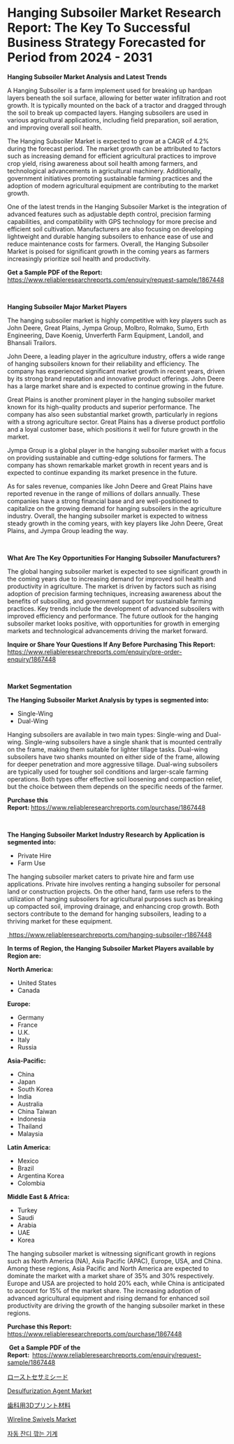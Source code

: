 <p><h1>Hanging Subsoiler Market Research Report: The Key To Successful Business Strategy Forecasted for Period from 2024 - 2031</h1></p><p><strong>Hanging Subsoiler Market Analysis and Latest Trends</strong></p>
<p><p>A Hanging Subsoiler is a farm implement used for breaking up hardpan layers beneath the soil surface, allowing for better water infiltration and root growth. It is typically mounted on the back of a tractor and dragged through the soil to break up compacted layers. Hanging subsoilers are used in various agricultural applications, including field preparation, soil aeration, and improving overall soil health.</p><p>The Hanging Subsoiler Market is expected to grow at a CAGR of 4.2% during the forecast period. The market growth can be attributed to factors such as increasing demand for efficient agricultural practices to improve crop yield, rising awareness about soil health among farmers, and technological advancements in agricultural machinery. Additionally, government initiatives promoting sustainable farming practices and the adoption of modern agricultural equipment are contributing to the market growth.</p><p>One of the latest trends in the Hanging Subsoiler Market is the integration of advanced features such as adjustable depth control, precision farming capabilities, and compatibility with GPS technology for more precise and efficient soil cultivation. Manufacturers are also focusing on developing lightweight and durable hanging subsoilers to enhance ease of use and reduce maintenance costs for farmers. Overall, the Hanging Subsoiler Market is poised for significant growth in the coming years as farmers increasingly prioritize soil health and productivity.</p></p>
<p><strong>Get a Sample PDF of the Report:&nbsp;</strong> <a href="https://www.reliableresearchreports.com/enquiry/request-sample/1867448">https://www.reliableresearchreports.com/enquiry/request-sample/1867448</a></p>
<p>&nbsp;</p>
<p><strong>Hanging Subsoiler Major Market Players</strong></p>
<p><p>The hanging subsoiler market is highly competitive with key players such as John Deere, Great Plains, Jympa Group, Molbro, Rolmako, Sumo, Erth Engineering, Dave Koenig, Unverferth Farm Equipment, Landoll, and Bhansali Trailors. </p><p>John Deere, a leading player in the agriculture industry, offers a wide range of hanging subsoilers known for their reliability and efficiency. The company has experienced significant market growth in recent years, driven by its strong brand reputation and innovative product offerings. John Deere has a large market share and is expected to continue growing in the future.</p><p>Great Plains is another prominent player in the hanging subsoiler market known for its high-quality products and superior performance. The company has also seen substantial market growth, particularly in regions with a strong agriculture sector. Great Plains has a diverse product portfolio and a loyal customer base, which positions it well for future growth in the market.</p><p>Jympa Group is a global player in the hanging subsoiler market with a focus on providing sustainable and cutting-edge solutions for farmers. The company has shown remarkable market growth in recent years and is expected to continue expanding its market presence in the future.</p><p>As for sales revenue, companies like John Deere and Great Plains have reported revenue in the range of millions of dollars annually. These companies have a strong financial base and are well-positioned to capitalize on the growing demand for hanging subsoilers in the agriculture industry. Overall, the hanging subsoiler market is expected to witness steady growth in the coming years, with key players like John Deere, Great Plains, and Jympa Group leading the way.</p></p>
<p>&nbsp;</p>
<p><strong>What Are The Key Opportunities For Hanging Subsoiler Manufacturers?</strong></p>
<p><p>The global hanging subsoiler market is expected to see significant growth in the coming years due to increasing demand for improved soil health and productivity in agriculture. The market is driven by factors such as rising adoption of precision farming techniques, increasing awareness about the benefits of subsoiling, and government support for sustainable farming practices. Key trends include the development of advanced subsoilers with improved efficiency and performance. The future outlook for the hanging subsoiler market looks positive, with opportunities for growth in emerging markets and technological advancements driving the market forward.</p></p>
<p><strong>Inquire or Share Your Questions If Any Before Purchasing This Report:</strong> <a href="https://www.reliableresearchreports.com/enquiry/pre-order-enquiry/1867448">https://www.reliableresearchreports.com/enquiry/pre-order-enquiry/1867448</a></p>
<p>&nbsp;</p>
<p><strong>Market Segmentation</strong></p>
<p><strong>The Hanging Subsoiler Market Analysis by types is segmented into:</strong></p>
<p><ul><li>Single-Wing</li><li>Dual-Wing</li></ul></p>
<p><p>Hanging subsoilers are available in two main types: Single-wing and Dual-wing. Single-wing subsoilers have a single shank that is mounted centrally on the frame, making them suitable for lighter tillage tasks. Dual-wing subsoilers have two shanks mounted on either side of the frame, allowing for deeper penetration and more aggressive tillage. Dual-wing subsoilers are typically used for tougher soil conditions and larger-scale farming operations. Both types offer effective soil loosening and compaction relief, but the choice between them depends on the specific needs of the farmer.</p></p>
<p><strong>Purchase this Report:&nbsp;</strong><a href="https://www.reliableresearchreports.com/purchase/1867448">https://www.reliableresearchreports.com/purchase/1867448</a></p>
<p>&nbsp;</p>
<p><strong>The Hanging Subsoiler Market Industry Research by Application is segmented into:</strong></p>
<p><ul><li>Private Hire</li><li>Farm Use</li></ul></p>
<p><p>The hanging subsoiler market caters to private hire and farm use applications. Private hire involves renting a hanging subsoiler for personal land or construction projects. On the other hand, farm use refers to the utilization of hanging subsoilers for agricultural purposes such as breaking up compacted soil, improving drainage, and enhancing crop growth. Both sectors contribute to the demand for hanging subsoilers, leading to a thriving market for these equipment.</p></p>
<p><a href="https://www.reliableresearchreports.com/hanging-subsoiler-r1867448">&nbsp;https://www.reliableresearchreports.com/hanging-subsoiler-r1867448</a></p>
<p><strong>In terms of Region, the Hanging Subsoiler Market Players available by Region are:</strong></p>
<p>
    <p> <strong> North America: </strong>
        <ul>
            <li>United States</li>
            <li>Canada</li>
        </ul>
        </p> 
    <p> <strong> Europe: </strong>
        <ul>
            <li>Germany</li>
            <li>France</li>
            <li>U.K.</li>
            <li>Italy</li>
            <li>Russia</li>
        </ul>
        </p> 
    <p> <strong> Asia-Pacific: </strong>
        <ul>
            <li>China</li>
            <li>Japan</li>
            <li>South Korea</li>
            <li>India</li>
            <li>Australia</li>
            <li>China Taiwan</li>
            <li>Indonesia</li>
            <li>Thailand</li>
            <li>Malaysia</li>
        </ul>
        </p> 
    <p> <strong> Latin America: </strong>
        <ul>
            <li>Mexico</li>
            <li>Brazil</li>
            <li>Argentina Korea</li>
            <li>Colombia</li>
        </ul>
        </p> 
    <p> <strong> Middle East & Africa: </strong>
        <ul>
            <li>Turkey</li>
            <li>Saudi</li>
            <li>Arabia</li>
            <li>UAE</li>
            <li>Korea</li>
        </ul>
    </p>
    </p>
<p><p>The hanging subsoiler market is witnessing significant growth in regions such as North America (NA), Asia Pacific (APAC), Europe, USA, and China. Among these regions, Asia Pacific and North America are expected to dominate the market with a market share of 35% and 30% respectively. Europe and USA are projected to hold 20% each, while China is anticipated to account for 15% of the market share. The increasing adoption of advanced agricultural equipment and rising demand for enhanced soil productivity are driving the growth of the hanging subsoiler market in these regions.</p></p>
<p><strong>Purchase this Report: </strong><a href="https://www.reliableresearchreports.com/purchase/1867448">https://www.reliableresearchreports.com/purchase/1867448</a></p>
<p>&nbsp;<strong>Get a Sample PDF of the Report:&nbsp;&nbsp;</strong><a href="https://www.reliableresearchreports.com/enquiry/request-sample/1867448">https://www.reliableresearchreports.com/enquiry/request-sample/1867448</a></p>
<p><strong></strong></p>
<p><p><a href="https://github.com/FrancoWeber2023/Market-Research-Report-List-1/blob/main/258725243389.md">ローストセサミシード</a></p><p><a href="https://issuu.com/reportprime-2/docs/desulfurization-agent-market-size-2030.pptx">Desulfurization Agent Market</a></p><p><a href="https://github.com/kegley4963/Market-Research-Report-List-1/blob/main/257419743388.md">歯科用3Dプリント材料</a></p><p><a href="https://github.com/Sarissaschmalingtr6fz2739/Market-Research-Report-List-2/blob/main/wireline-swivels-market.md">Wireline Swivels Market</a></p><p><a href="https://github.com/wallacBahrtyinger567686/Market-Research-Report-List-1/blob/main/580792939927.md">자동 잔디 깎는 기계</a></p></p>